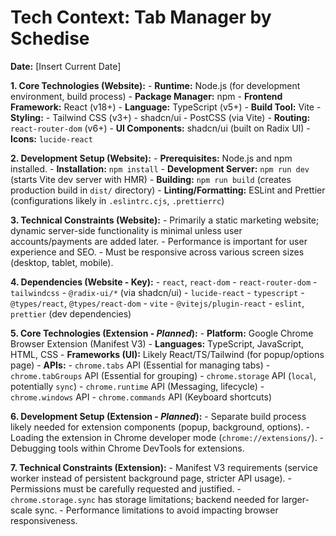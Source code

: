 # Tech Context: Tab Manager by Schedise

**Date:** [Insert Current Date]

**1. Core Technologies (Website):** - **Runtime:** Node.js (for development environment, build process) - **Package Manager:** npm - **Frontend Framework:** React (v18+) - **Language:** TypeScript (v5+) - **Build Tool:** Vite - **Styling:** - Tailwind CSS (v3+) - shadcn/ui - PostCSS (via Vite) - **Routing:** `react-router-dom` (v6+) - **UI Components:** shadcn/ui (built on Radix UI) - **Icons:** `lucide-react`

**2. Development Setup (Website):** - **Prerequisites:** Node.js and npm installed. - **Installation:** `npm install` - **Development Server:** `npm run dev` (starts Vite dev server with HMR) - **Building:** `npm run build` (creates production build in `dist/` directory) - **Linting/Formatting:** ESLint and Prettier (configurations likely in `.eslintrc.cjs`, `.prettierrc`)

**3. Technical Constraints (Website):** - Primarily a static marketing website; dynamic server-side functionality is minimal unless user accounts/payments are added later. - Performance is important for user experience and SEO. - Must be responsive across various screen sizes (desktop, tablet, mobile).

**4. Dependencies (Website - Key):** - `react`, `react-dom` - `react-router-dom` - `tailwindcss` - `@radix-ui/*` (via shadcn/ui) - `lucide-react` - `typescript` - `@types/react`, `@types/react-dom` - `vite` - `@vitejs/plugin-react` - `eslint`, `prettier` (dev dependencies)

**5. Core Technologies (Extension - _Planned_):** - **Platform:** Google Chrome Browser Extension (Manifest V3) - **Languages:** TypeScript, JavaScript, HTML, CSS - **Frameworks (UI):** Likely React/TS/Tailwind (for popup/options page) - **APIs:** - `chrome.tabs` API (Essential for managing tabs) - `chrome.tabGroups` API (Essential for grouping) - `chrome.storage` API (`local`, potentially `sync`) - `chrome.runtime` API (Messaging, lifecycle) - `chrome.windows` API - `chrome.commands` API (Keyboard shortcuts)

**6. Development Setup (Extension - _Planned_):** - Separate build process likely needed for extension components (popup, background, options). - Loading the extension in Chrome developer mode (`chrome://extensions/`). - Debugging tools within Chrome DevTools for extensions.

**7. Technical Constraints (Extension):** - Manifest V3 requirements (service worker instead of persistent background page, stricter API usage). - Permissions must be carefully requested and justified. - `chrome.storage.sync` has storage limitations; backend needed for larger-scale sync. - Performance limitations to avoid impacting browser responsiveness.
